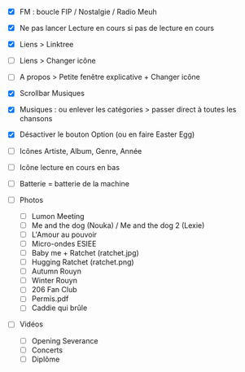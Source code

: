   
- [X] FM : boucle FIP / Nostalgie / Radio Meuh  
- [X] Ne pas lancer Lecture en cours si pas de lecture en cours  
- [X] Liens > Linktree   
- [ ] Liens > Changer icône  
- [ ] A propos > Petite fenêtre explicative + Changer icône  
  
- [X] Scrollbar Musiques  
  
- [X] Musiques : ou enlever les catégories > passer direct à toutes les chansons
- [X] Désactiver le bouton Option (ou en faire Easter Egg)  
  
- [ ] Icônes Artiste, Album, Genre, Année  
- [ ] Icône lecture en cours en bas  
  
- [ ] Batterie = batterie de la machine  
  
- [ ] Photos  
    - [ ] Lumon Meeting  
    - [ ] Me and the dog (Nouka) / Me and the dog 2 (Lexie)  
    - [ ] L'Amour au pouvoir   
    - [ ] Micro-ondes ESIEE  
    - [ ] Baby me + Ratchet (ratchet.jpg)  
    - [ ] Hugging Ratchet (ratchet.png)  
    - [ ] Autumn Rouyn  
    - [ ] Winter Rouyn  
    - [ ] 206 Fan Club  
    - [ ] Permis.pdf  
    - [ ] Caddie qui brûle  
  
- [ ] Vidéos  
    - [ ] Opening Severance  
    - [ ] Concerts  
    - [ ] Diplôme